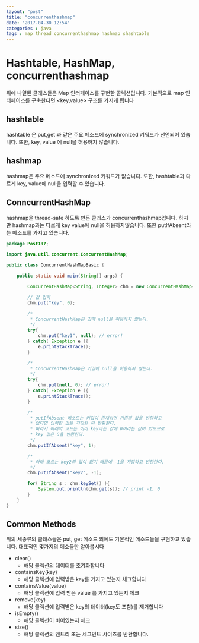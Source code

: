 ```yaml
---
layout: "post"
title: "concurrenthashmap"
date: "2017-04-30 12:54"
categories : java
tags : map thread concurrenthashmap hashmap shashtable
---
```


# Hashtable, HashMap, concurrenthashmap
위에 나열된 클래스들은 Map 인터페이스를 구현한 콜렉션입니다.
기본적으로 map 인터페이스를 구축한다면 <key,value> 구조를 가지게 됩니다

## hashtable
hashtable 은 put,get 과 같은 주요 메소드에 synchronized 키워드가 선언되어 있습니다.
또한, key, value 에 null을 허용하지 않습니다.


## hashmap
hashmap은 주요 메소드에  synchronized 키워드가 없습니다. 또한, hashtable과 다르게 key, value에 null을 입력할 수 있습니다.

## ConncurrentHashMap
hashmap을 thread-safe 하도록 만든 클래스가 concurrenthashmap입니다. 하지만 hashmap과는 다르게 key value에 null을 허용하지않습니다. 또한 putIfAbsent라는 메소드를 가지고 있습니다.

```java
package Post197;

import java.util.concurrent.ConcurrentHashMap;

public class ConcurrentHashMapBasic {

	public static void main(String[] args) {

		ConcurrentHashMap<String, Integer> chm = new ConcurrentHashMap<>();

		// 값 입력
		chm.put("key", 0);

		/*
		 * ConcurrentHashMap은 값에 null을 허용하지 않는다.
		 */
		try{
			chm.put("key1", null); // error!
		} catch( Exception e ){
			e.printStackTrace();
		}

		/*
		 * ConcurrentHashMap은 키값에 null을 허용하지 않는다.
		 */
		try{
			chm.put(null, 0); // error!
		} catch( Exception e ){
			e.printStackTrace();
		}

		/*
		 * putIfAbsent 메소드는 키값이 존재하면 기존의 값을 반환하고
		 * 없다면 입력한 값을 저장한 뒤 반환한다.
		 * 따라서 아래의 코드는 이미 key라는 값에 0이라는 값이 있으므로
		 * key 값은 0을 반환한다.
		 */
		chm.putIfAbsent("key", 1);

		/*
		 * 아래 코드는 key2의 값이 없기 때문에 -1을 저장하고 반환한다.
		 */
		chm.putIfAbsent("key2", -1);

		for( String s : chm.keySet() ){
			System.out.println(chm.get(s)); // print -1, 0
		}
	}
}
```


## Common Methods
위의 세종류의 클래스들은 put, get 메소드 외에도 기본적인 메소드들을 구현하고 있습니다.
대표적인 몇가지의 메소들만 알아봅시다

- clear()
  - 해당 콜렉션의 데이터를 초기화합니다
- containsKey(key)
  - 해당 콜렉션에 입력받은 key를 가지고 있는지 체크합니다
- containsValue(value)
  - 해당 콜렉션에 입력 받은 value 를 가지고 있는지 체크
- remove(key)
  - 해당 콜렉션에 입력받은 key의 데이터(key도 포함)를 제거합니다
- isEmpty()
  - 해당 콜렉션이 비어있는지 체크
- size()
  - 해당 콜렉션의 엔트리 또는 세그먼트 사이즈를 반환합니다.
